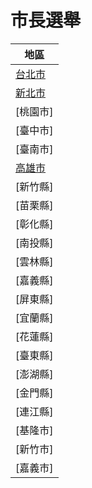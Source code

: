 # 市長選舉

|地區
|-
|[台北市]
|[新北市]
|[桃園市]
|[臺中市]
|[臺南市]
|[高雄市]
|[新竹縣]
|[苗栗縣]
|[彰化縣]
|[南投縣]
|[雲林縣]
|[嘉義縣]
|[屏東縣]
|[宜蘭縣]
|[花蓮縣]
|[臺東縣]
|[澎湖縣]
|[金門縣]
|[連江縣]
|[基隆市]
|[新竹市]
|[嘉義市]

[台北市]:https://www.cec.gov.tw/pc/zh_TW/TC/sm63000000000000000.html
[高雄市]:https://www.cec.gov.tw/pc/zh_TW/TC/sm64000000000000000.html
[新北市]:https://www.cec.gov.tw/pc/zh_TW/TC/sm65000000000000000.html
[台中市]:https://www.cec.gov.tw/pc/zh_TW/TC/sm66000000000000000.html
[台南市]:https://www.cec.gov.tw/pc/zh_TW/TC/sm67000000000000000.html

